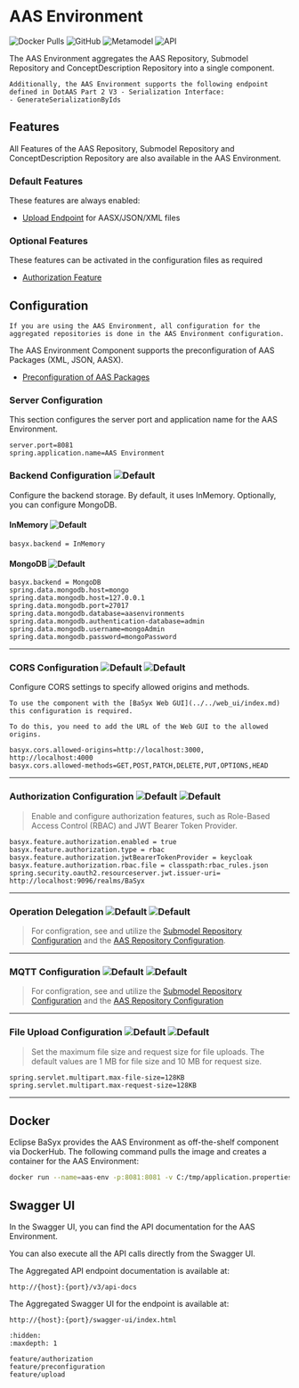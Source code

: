 # AAS Environment

![Docker Pulls](https://img.shields.io/docker/pulls/eclipsebasyx/aas-environment)
![GitHub](https://img.shields.io/github/license/eclipse-basyx/basyx-java-server-sdk)
![Metamodel](https://img.shields.io/badge/Metamodel-v3.0-yellow)
![API](https://img.shields.io/badge/API-v3.0-yellow)

The AAS Environment aggregates the AAS Repository, Submodel Repository and ConceptDescription Repository into a single component.

```{note}
Additionally, the AAS Environment supports the following endpoint defined in DotAAS Part 2 V3 - Serialization Interface:
- GenerateSerializationByIds
```

## Features
All Features of the AAS Repository, Submodel Repository and ConceptDescription Repository are also available in the AAS Environment.
### Default Features
These features are always enabled:
- [Upload Endpoint](./features/upload.md) for AASX/JSON/XML files

### Optional Features
These features can be activated in the configuration files as required
- [Authorization Feature](./features/authorization.md)


## Configuration

```{note}
If you are using the AAS Environment, all configuration for the aggregated repositories is done in the AAS Environment configuration.
```

The AAS Environment Component supports the preconfiguration of AAS Packages (XML, JSON, AASX).
- [Preconfiguration of AAS Packages](./features/preconfiguration.md)

### Server Configuration
This section configures the server port and application name for the AAS Environment.
```properties
server.port=8081
spring.application.name=AAS Environment
```

### Backend Configuration ![Default](https://img.shields.io/badge/required-true-red)
Configure the backend storage. By default, it uses InMemory. Optionally, you can configure MongoDB.
#### InMemory ![Default](https://img.shields.io/badge/default-true-blue)
```properties
basyx.backend = InMemory
```
#### MongoDB ![Default](https://img.shields.io/badge/default-false-blue)
```properties
basyx.backend = MongoDB
spring.data.mongodb.host=mongo
spring.data.mongodb.host=127.0.0.1
spring.data.mongodb.port=27017
spring.data.mongodb.database=aasenvironments
spring.data.mongodb.authentication-database=admin
spring.data.mongodb.username=mongoAdmin
spring.data.mongodb.password=mongoPassword
```
---

### CORS Configuration ![Default](https://img.shields.io/badge/default-false-blue) ![Default](https://img.shields.io/badge/required-false-red)
Configure CORS settings to specify allowed origins and methods.

```{warning}
To use the component with the [BaSyx Web GUI](../../web_ui/index.md) this configuration is required.

To do this, you need to add the URL of the Web GUI to the allowed origins.
```

```properties
basyx.cors.allowed-origins=http://localhost:3000, http://localhost:4000
basyx.cors.allowed-methods=GET,POST,PATCH,DELETE,PUT,OPTIONS,HEAD
```
---

### Authorization Configuration ![Default](https://img.shields.io/badge/default-false-blue) ![Default](https://img.shields.io/badge/required-false-red)
> Enable and configure authorization features, such as Role-Based Access Control (RBAC) and JWT Bearer Token Provider.
```properties
basyx.feature.authorization.enabled = true
basyx.feature.authorization.type = rbac
basyx.feature.authorization.jwtBearerTokenProvider = keycloak
basyx.feature.authorization.rbac.file = classpath:rbac_rules.json
spring.security.oauth2.resourceserver.jwt.issuer-uri= http://localhost:9096/realms/BaSyx

```
---

### Operation Delegation ![Default](https://img.shields.io/badge/default-true-blue) ![Default](https://img.shields.io/badge/required-false-red)
> For configration, see and utilize the [Submodel Repository Configuration](../submodel_repository/index.md) and the [AAS Repository Configuration](../aas_repository/index.md).

---

### MQTT Configuration ![Default](https://img.shields.io/badge/default-false-blue) ![Default](https://img.shields.io/badge/required-false-red)
> For configration, see and utilize the [Submodel Repository Configuration](../submodel_repository/index.md) and the [AAS Repository Configuration](../aas_repository/index.md)

---

### File Upload Configuration ![Default](https://img.shields.io/badge/default-true-blue) ![Default](https://img.shields.io/badge/required-false-red)
> Set the maximum file size and request size for file uploads. The default values are 1 MB for file size and 10 MB for request size.
```properties
spring.servlet.multipart.max-file-size=128KB
spring.servlet.multipart.max-request-size=128KB
```
---

## Docker

Eclipse BaSyx provides the AAS Environment as off-the-shelf component via DockerHub. The following command pulls the image and creates a container for the AAS Environment:

```bash
docker run --name=aas-env -p:8081:8081 -v C:/tmp/application.properties:/application/application.properties eclipsebasyx/aas-environment:2.0.0-SNAPSHOT
```

## Swagger UI
In the Swagger UI, you can find the API documentation for the AAS Environment.

You can also execute all the API calls directly from the Swagger UI.

The Aggregated API endpoint documentation is available at:

	http://{host}:{port}/v3/api-docs
	
The Aggregated Swagger UI for the endpoint is available at:

	http://{host}:{port}/swagger-ui/index.html

```{toctree}
:hidden:
:maxdepth: 1

feature/authorization
feature/preconfiguration
feature/upload
```
